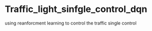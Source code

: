 # Traffic_light_sinfgle_control_dqn
using reanforcment learning to control the traffic single control
